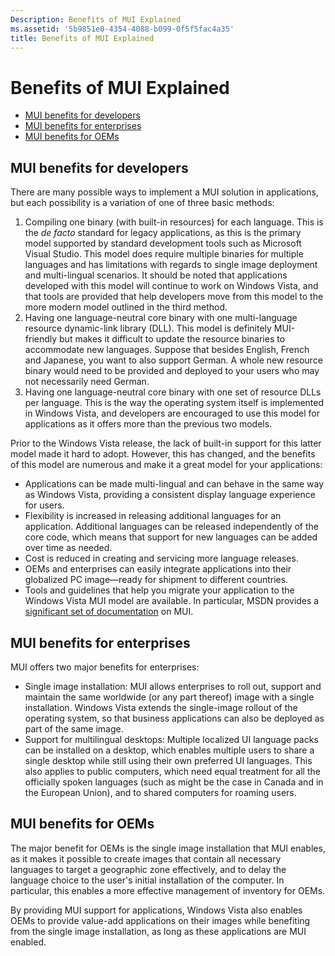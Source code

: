```yaml
---
Description: Benefits of MUI Explained
ms.assetid: '5b9851e0-4354-4088-b099-0f5f5fac4a35'
title: Benefits of MUI Explained
---
```


# Benefits of MUI Explained

-   [MUI benefits for developers](#mui-benefits-for-developers)
-   [MUI benefits for enterprises](#mui-benefits-for-enterprises)
-   [MUI benefits for OEMs](#mui-benefits-for-oems)

## MUI benefits for developers

There are many possible ways to implement a MUI solution in applications, but each possibility is a variation of one of three basic methods:

1.  Compiling one binary (with built-in resources) for each language. This is the *de facto* standard for legacy applications, as this is the primary model supported by standard development tools such as Microsoft Visual Studio. This model does require multiple binaries for multiple languages and has limitations with regards to single image deployment and multi-lingual scenarios. It should be noted that applications developed with this model will continue to work on Windows Vista, and that tools are provided that help developers move from this model to the more modern model outlined in the third method.
2.  Having one language-neutral core binary with one multi-language resource dynamic-link library (DLL). This model is definitely MUI-friendly but makes it difficult to update the resource binaries to accommodate new languages. Suppose that besides English, French and Japanese, you want to also support German. A whole new resource binary would need to be provided and deployed to your users who may not necessarily need German.
3.  Having one language-neutral core binary with one set of resource DLLs per language. This is the way the operating system itself is implemented in Windows Vista, and developers are encouraged to use this model for applications as it offers more than the previous two models.

Prior to the Windows Vista release, the lack of built-in support for this latter model made it hard to adopt. However, this has changed, and the benefits of this model are numerous and make it a great model for your applications:

-   Applications can be made multi-lingual and can behave in the same way as Windows Vista, providing a consistent display language experience for users.
-   Flexibility is increased in releasing additional languages for an application. Additional languages can be released independently of the core code, which means that support for new languages can be added over time as needed.
-   Cost is reduced in creating and servicing more language releases.
-   OEMs and enterprises can easily integrate applications into their globalized PC image—ready for shipment to different countries.
-   Tools and guidelines that help you migrate your application to the Windows Vista MUI model are available. In particular, MSDN provides a [significant set of documentation](multilingual-user-interface.md) on MUI.

## MUI benefits for enterprises

MUI offers two major benefits for enterprises:

-   Single image installation: MUI allows enterprises to roll out, support and maintain the same worldwide (or any part thereof) image with a single installation. Windows Vista extends the single-image rollout of the operating system, so that business applications can also be deployed as part of the same image.
-   Support for multilingual desktops: Multiple localized UI language packs can be installed on a desktop, which enables multiple users to share a single desktop while still using their own preferred UI languages. This also applies to public computers, which need equal treatment for all the officially spoken languages (such as might be the case in Canada and in the European Union), and to shared computers for roaming users.

## MUI benefits for OEMs

The major benefit for OEMs is the single image installation that MUI enables, as it makes it possible to create images that contain all necessary languages to target a geographic zone effectively, and to delay the language choice to the user's initial installation of the computer. In particular, this enables a more effective management of inventory for OEMs.

By providing MUI support for applications, Windows Vista also enables OEMs to provide value-add applications on their images while benefiting from the single image installation, as long as these applications are MUI enabled.

 

 



